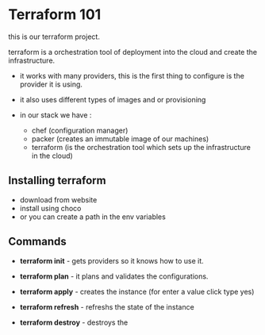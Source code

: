 # Terraform 101

this is our terraform project.

terraform is a orchestration tool of deployment into the cloud and create the infrastructure.

-	it works with many providers, this is the first thing to configure is the provider it is using.

- it also uses different types of images and or provisioning

- in our stack we have :
  - chef (configuration manager)
  - packer (creates an immutable image of our machines)
  - terraform (is the orchestration tool which sets up the infrastructure in the cloud)

## Installing terraform

- download from website
- install using choco
- or you can create a path in the env variables

## Commands

- **terraform init** - gets providers so it knows how to use it.

- **terraform plan** - it plans and validates the configurations.

- **terraform apply** - creates the instance (for enter a value click type yes)

- **terraform refresh** - refreshs the state of the instance

- **terraform destroy** - destroys the
